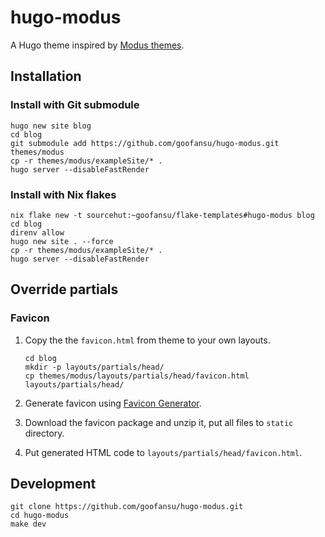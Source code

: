 # hugo-modus

A Hugo theme inspired by [Modus themes](https://protesilaos.com/emacs/modus-themes). 

## Installation

### Install with Git submodule

```shell
hugo new site blog
cd blog
git submodule add https://github.com/goofansu/hugo-modus.git themes/modus
cp -r themes/modus/exampleSite/* .
hugo server --disableFastRender
```

### Install with Nix flakes

```shell
nix flake new -t sourcehut:~goofansu/flake-templates#hugo-modus blog
cd blog
direnv allow
hugo new site . --force
cp -r themes/modus/exampleSite/* .
hugo server --disableFastRender
```

## Override partials

### Favicon

1. Copy the the `favicon.html` from theme to your own layouts.

    ```shell
    cd blog
    mkdir -p layouts/partials/head/
    cp themes/modus/layouts/partials/head/favicon.html layouts/partials/head/
    ```

2. Generate favicon using [Favicon Generator](https://realfavicongenerator.net/).
3. Download the favicon package and unzip it, put all files to `static` directory.
4. Put generated HTML code to `layouts/partials/head/favicon.html`.

## Development

```shell
git clone https://github.com/goofansu/hugo-modus.git
cd hugo-modus
make dev
```

